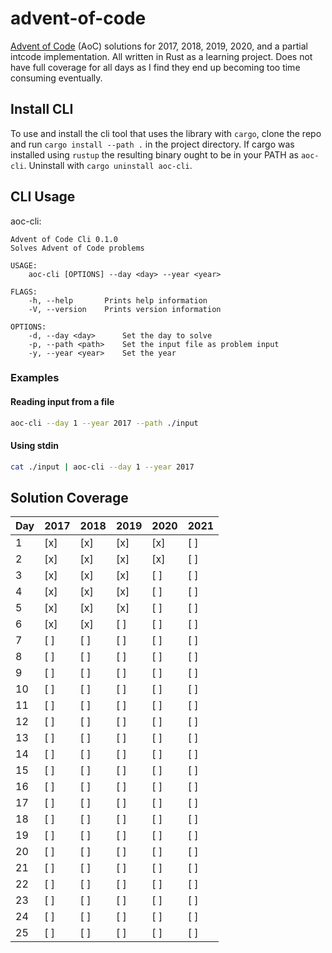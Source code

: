 # advent-of-code

[Advent of Code](https://adventofcode.com) (AoC) solutions for 2017, 2018, 2019,
2020, and a partial intcode implementation. All written in Rust as a learning
project. Does not have full coverage for all days as I find they end up becoming
too time consuming eventually.

## Install CLI

To use and install the cli tool that uses the library with `cargo`, clone the
repo and run `cargo install --path .` in the project directory. If cargo was
installed using `rustup` the resulting binary ought to be in your PATH as
`aoc-cli`. Uninstall with `cargo uninstall aoc-cli`.

## CLI Usage

aoc-cli:

```
Advent of Code Cli 0.1.0
Solves Advent of Code problems

USAGE:
    aoc-cli [OPTIONS] --day <day> --year <year>

FLAGS:
    -h, --help       Prints help information
    -V, --version    Prints version information

OPTIONS:
    -d, --day <day>      Set the day to solve
    -p, --path <path>    Set the input file as problem input
    -y, --year <year>    Set the year
```

### Examples

#### Reading input from a file

```sh
aoc-cli --day 1 --year 2017 --path ./input
```

#### Using stdin

```sh
cat ./input | aoc-cli --day 1 --year 2017
```

## Solution Coverage

| Day | 2017 | 2018 | 2019 | 2020 | 2021 |
| --- | ---- | ---- | ---- | ---- | ---- |
| 1   | [x]  | [x]  | [x]  | [x]  | [ ]  |
| 2   | [x]  | [x]  | [x]  | [x]  | [ ]  |
| 3   | [x]  | [x]  | [x]  | [ ]  | [ ]  |
| 4   | [x]  | [x]  | [x]  | [ ]  | [ ]  |
| 5   | [x]  | [x]  | [x]  | [ ]  | [ ]  |
| 6   | [x]  | [x]  | [ ]  | [ ]  | [ ]  |
| 7   | [ ]  | [ ]  | [ ]  | [ ]  | [ ]  |
| 8   | [ ]  | [ ]  | [ ]  | [ ]  | [ ]  |
| 9   | [ ]  | [ ]  | [ ]  | [ ]  | [ ]  |
| 10  | [ ]  | [ ]  | [ ]  | [ ]  | [ ]  |
| 11  | [ ]  | [ ]  | [ ]  | [ ]  | [ ]  |
| 12  | [ ]  | [ ]  | [ ]  | [ ]  | [ ]  |
| 13  | [ ]  | [ ]  | [ ]  | [ ]  | [ ]  |
| 14  | [ ]  | [ ]  | [ ]  | [ ]  | [ ]  |
| 15  | [ ]  | [ ]  | [ ]  | [ ]  | [ ]  |
| 16  | [ ]  | [ ]  | [ ]  | [ ]  | [ ]  |
| 17  | [ ]  | [ ]  | [ ]  | [ ]  | [ ]  |
| 18  | [ ]  | [ ]  | [ ]  | [ ]  | [ ]  |
| 19  | [ ]  | [ ]  | [ ]  | [ ]  | [ ]  |
| 20  | [ ]  | [ ]  | [ ]  | [ ]  | [ ]  |
| 21  | [ ]  | [ ]  | [ ]  | [ ]  | [ ]  |
| 22  | [ ]  | [ ]  | [ ]  | [ ]  | [ ]  |
| 23  | [ ]  | [ ]  | [ ]  | [ ]  | [ ]  |
| 24  | [ ]  | [ ]  | [ ]  | [ ]  | [ ]  |
| 25  | [ ]  | [ ]  | [ ]  | [ ]  | [ ]  |
